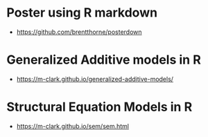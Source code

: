 # Poster using R markdown

* https://github.com/brentthorne/posterdown

# Generalized Additive models in R

* https://m-clark.github.io/generalized-additive-models/

# Structural Equation Models in R

* https://m-clark.github.io/sem/sem.html
